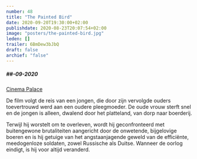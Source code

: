 ```yaml
---
number: 48
title: "The Painted Bird"
date: 2020-09-20T19:30:00+02:00
publishdate: 2020-08-23T20:07:54+02:00
image: "posters/the-painted-bird.jpg"
leden: []
trailer: 6BmDew3bJbQ
draft: false
archief: "false"
---
```


##### ##-09-2020

[Cinema Palace](https://cinema-palace.be/nl/film/painted-bird)

De film volgt de reis van een jongen, die door zijn vervolgde ouders toevertrouwd
werd aan een oudere pleegmoeder. De oude vrouw sterft snel en de jongen is alleen,
dwalend door het platteland, van dorp naar boerderij.
<!--more-->
Terwijl hij worstelt om te overleven, wordt hij geconfronteerd met buitengewone
brutaliteiten aangericht door de onwetende, bijgelovige boeren en is hij getuige
van het angstaanjagende geweld van de efficiënte, meedogenloze soldaten, zowel
Russische als Duitse. Wanneer de oorlog eindigt, is hij voor altijd veranderd.
